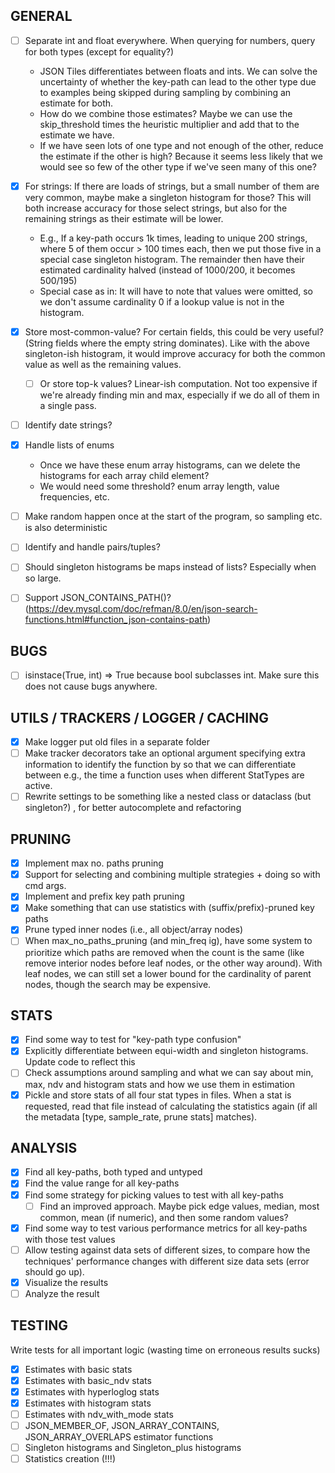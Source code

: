
## GENERAL
- [ ] Separate int and float everywhere. When querying for numbers, query for both types (except for equality?) 
  * JSON Tiles differentiates between floats and ints. We can solve the uncertainty of whether the key-path can lead to the other type due to examples being skipped during sampling by combining an estimate for both.
  * How do we combine those estimates? Maybe we can use the skip_threshold times the heuristic multiplier and add that to the estimate we have. 
  * If we have seen lots of one type and not enough of the other, reduce the estimate if the other is high? Because it seems less likely that we would see so few of the other type if we've seen many of this one?
- [x] For strings: If there are loads of strings, but a small number of them are very common, maybe make a singleton histogram for those? This will both increase accuracy for those select strings, but also for the remaining strings as their estimate will be lower. 
  * E.g., If a key-path occurs 1k times, leading to unique 200 strings, where 5 of them occur > 100 times each, then we put those five in a special case singleton histogram. The remainder then have their estimated cardinality halved (instead of 1000/200, it becomes 500/195)
  * Special case as in: It will have to note that values were omitted, so we don't assume cardinality 0 if a lookup value is not in the histogram.
- [x] Store most-common-value? For certain fields, this could be very useful? (String fields where the empty string dominates). Like with the above singleton-ish histogram, it would improve accuracy for both the common value as well as the remaining values. 
  - [ ] Or store top-k values? Linear-ish computation. Not too expensive if we're already finding min and max, especially if we do all of them in a single pass. 
- [ ] Identify date strings?
- [x] Handle lists of enums
  * Once we have these enum array histograms, can we delete the histograms for each array child element?
  * We would need some threshold? enum array length, value frequencies, etc.
- [ ] Make random happen once at the start of the program, so sampling etc. is also deterministic
- [ ] Identify and handle pairs/tuples? 
- [ ] Should singleton histograms be maps instead of lists? Especially when so large. 
- [ ] Support JSON_CONTAINS_PATH()? (https://dev.mysql.com/doc/refman/8.0/en/json-search-functions.html#function_json-contains-path)


## BUGS
- [ ] isinstace(True, int) => True because bool subclasses int. Make sure this does not cause bugs anywhere. 

## UTILS / TRACKERS / LOGGER / CACHING
- [x] Make logger put old files in a separate folder
- [ ] Make tracker decorators take an optional argument specifying extra information to identify the function by so that we can differentiate between e.g., the time a function uses when different StatTypes are active.
- [ ] Rewrite settings to be something like a nested class or dataclass (but singleton?) , for better autocomplete and refactoring

## PRUNING
- [x] Implement max no. paths pruning  
- [x] Support for selecting and combining multiple strategies + doing so with cmd args.
- [x] Implement and prefix key path pruning
- [x] Make something that can use statistics with (suffix/prefix)-pruned key paths
- [x] Prune typed inner nodes (i.e., all object/array nodes)
- [ ] When max_no_paths_pruning (and min_freq ig), have some system to prioritize which paths are removed when the count is the same (like remove interior nodes before leaf nodes, or the other way around). With leaf nodes, we can still set a lower bound for the cardinality of parent nodes, though the search may be expensive. 

## STATS
- [x] Find some way to test for "key-path type confusion"
- [x] Explicitly differentiate between equi-width and singleton histograms. Update code to reflect this
- [ ] Check assumptions around sampling and what we can say about min, max, ndv and histogram stats and how we use them in estimation
- [x] Pickle and store stats of all four stat types in files. When a stat is requested, read that file instead of calculating the statistics again (if all the metadata [type, sample_rate, prune stats] matches).

## ANALYSIS
- [x] Find all key-paths, both typed and untyped
- [x] Find the value range for all key-paths
- [x] Find some strategy for picking values to test with all key-paths
  - [ ] Find an improved approach. Maybe pick edge values, median, most common, mean (if numeric), and then some random values?
- [x] Find some way to test various performance metrics for all key-paths with those test values
- [ ] Allow testing against data sets of different sizes, to compare how the techniques' performance changes with different size data sets (error should go up).
- [x] Visualize the results
- [ ] Analyze the result

## TESTING
Write tests for all important logic (wasting time on erroneous results sucks)
- [x] Estimates with basic stats
- [x] Estimates with basic_ndv stats
- [x] Estimates with hyperloglog stats
- [x] Estimates with histogram stats
- [ ] Estimates with ndv_with_mode stats
- [ ] JSON_MEMBER_OF, JSON_ARRAY_CONTAINS, JSON_ARRAY_OVERLAPS estimator functions
- [ ] Singleton histograms and Singleton_plus histograms
- [ ] Statistics creation (!!!)